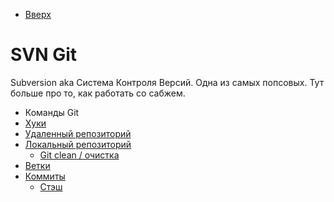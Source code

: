 * [Вверх](../Readme.md)

# SVN Git

Subversion aka Система Контроля Версий. Одна из самых попсовых. Тут больше про то, как работать со сабжем.

* Команды Git
* [Хуки](Hooks/Readme.md)
* [Удаленный репозиторий](RemoteRepo.md)
* [Локальный репозиторий](LocalRepo.md)
  * [Git clean / очистка](LocalRepo.md#очистка-рабочей-копии)
* [Ветки](Branches.md)
* [Коммиты](Commits.md)
  * [Стэш](Commits.md#stash)

